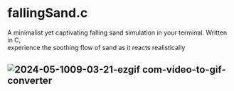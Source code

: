 # fallingSand.c
A minimalist yet captivating falling sand simulation in your terminal. Written in C,\
experience the soothing flow of sand as it reacts realistically

![2024-05-1009-03-21-ezgif com-video-to-gif-converter](https://github.com/ManojTGN/fallingSand.c/assets/42494649/d082ad64-d1b7-4995-9832-00acf5af2df3)
---

